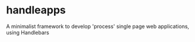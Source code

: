 # handleapps
A minimalist framework to develop 'process' single page web applications, using Handlebars
